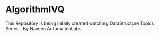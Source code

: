 # AlgorithmIVQ

This Repository is being initally created watching DataStructure Topics Series - By Naveen AutomationLabs 
